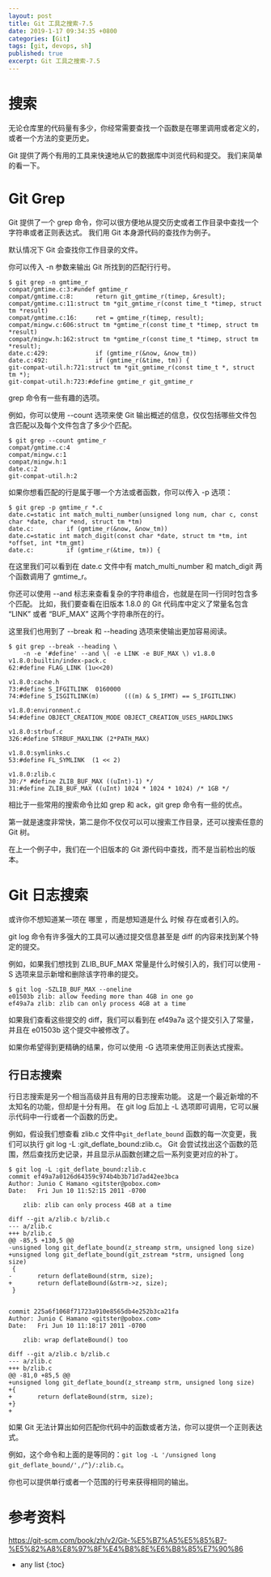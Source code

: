 ```yaml
---
layout: post
title: Git 工具之搜索-7.5
date: 2019-1-17 09:34:35 +0800
categories: [Git]
tags: [git, devops, sh]
published: true
excerpt: Git 工具之搜索-7.5
---
```


# 搜索

无论仓库里的代码量有多少，你经常需要查找一个函数是在哪里调用或者定义的，或者一个方法的变更历史。 

Git 提供了两个有用的工具来快速地从它的数据库中浏览代码和提交。 我们来简单的看一下。

# Git Grep

Git 提供了一个 grep 命令，你可以很方便地从提交历史或者工作目录中查找一个字符串或者正则表达式。 我们用 Git 本身源代码的查找作为例子。

默认情况下 Git 会查找你工作目录的文件。 

你可以传入 -n 参数来输出 Git 所找到的匹配行行号。

```
$ git grep -n gmtime_r
compat/gmtime.c:3:#undef gmtime_r
compat/gmtime.c:8:      return git_gmtime_r(timep, &result);
compat/gmtime.c:11:struct tm *git_gmtime_r(const time_t *timep, struct tm *result)
compat/gmtime.c:16:     ret = gmtime_r(timep, result);
compat/mingw.c:606:struct tm *gmtime_r(const time_t *timep, struct tm *result)
compat/mingw.h:162:struct tm *gmtime_r(const time_t *timep, struct tm *result);
date.c:429:             if (gmtime_r(&now, &now_tm))
date.c:492:             if (gmtime_r(&time, tm)) {
git-compat-util.h:721:struct tm *git_gmtime_r(const time_t *, struct tm *);
git-compat-util.h:723:#define gmtime_r git_gmtime_r
```

grep 命令有一些有趣的选项。

例如，你可以使用 --count 选项来使 Git 输出概述的信息，仅仅包括哪些文件包含匹配以及每个文件包含了多少个匹配。

```
$ git grep --count gmtime_r
compat/gmtime.c:4
compat/mingw.c:1
compat/mingw.h:1
date.c:2
git-compat-util.h:2
```

如果你想看匹配的行是属于哪一个方法或者函数，你可以传入 -p 选项：

```
$ git grep -p gmtime_r *.c
date.c=static int match_multi_number(unsigned long num, char c, const char *date, char *end, struct tm *tm)
date.c:         if (gmtime_r(&now, &now_tm))
date.c=static int match_digit(const char *date, struct tm *tm, int *offset, int *tm_gmt)
date.c:         if (gmtime_r(&time, tm)) {
```

在这里我们可以看到在 date.c 文件中有 match_multi_number 和 match_digit 两个函数调用了 gmtime_r。

你还可以使用 --and 标志来查看复杂的字符串组合，也就是在同一行同时包含多个匹配。 比如，我们要查看在旧版本 1.8.0 的 Git 代码库中定义了常量名包含 “LINK” 或者 “BUF_MAX” 这两个字符串所在的行。

这里我们也用到了 --break 和 --heading 选项来使输出更加容易阅读。

```
$ git grep --break --heading \
    -n -e '#define' --and \( -e LINK -e BUF_MAX \) v1.8.0
v1.8.0:builtin/index-pack.c
62:#define FLAG_LINK (1u<<20)

v1.8.0:cache.h
73:#define S_IFGITLINK  0160000
74:#define S_ISGITLINK(m)       (((m) & S_IFMT) == S_IFGITLINK)

v1.8.0:environment.c
54:#define OBJECT_CREATION_MODE OBJECT_CREATION_USES_HARDLINKS

v1.8.0:strbuf.c
326:#define STRBUF_MAXLINK (2*PATH_MAX)

v1.8.0:symlinks.c
53:#define FL_SYMLINK  (1 << 2)

v1.8.0:zlib.c
30:/* #define ZLIB_BUF_MAX ((uInt)-1) */
31:#define ZLIB_BUF_MAX ((uInt) 1024 * 1024 * 1024) /* 1GB */
```

相比于一些常用的搜索命令比如 grep 和 ack，git grep 命令有一些的优点。 

第一就是速度非常快，第二是你不仅仅可以可以搜索工作目录，还可以搜索任意的 Git 树。 

在上一个例子中，我们在一个旧版本的 Git 源代码中查找，而不是当前检出的版本。

# Git 日志搜索

或许你不想知道某一项在 哪里 ，而是想知道是什么 时候 存在或者引入的。 

git log 命令有许多强大的工具可以通过提交信息甚至是 diff 的内容来找到某个特定的提交。

例如，如果我们想找到 ZLIB_BUF_MAX 常量是什么时候引入的，我们可以使用 -S 选项来显示新增和删除该字符串的提交。

```
$ git log -SZLIB_BUF_MAX --oneline
e01503b zlib: allow feeding more than 4GB in one go
ef49a7a zlib: zlib can only process 4GB at a time
```

如果我们查看这些提交的 diff，我们可以看到在 ef49a7a 这个提交引入了常量，并且在 e01503b 这个提交中被修改了。

如果你希望得到更精确的结果，你可以使用 -G 选项来使用正则表达式搜索。

## 行日志搜索

行日志搜索是另一个相当高级并且有用的日志搜索功能。 这是一个最近新增的不太知名的功能，但却是十分有用。 在 git log 后加上 -L 选项即可调用，它可以展示代码中一行或者一个函数的历史。

例如，假设我们想查看 zlib.c 文件中`git_deflate_bound` 函数的每一次变更，我们可以执行 git log -L :git_deflate_bound:zlib.c。 Git 会尝试找出这个函数的范围，然后查找历史记录，并且显示从函数创建之后一系列变更对应的补丁。

```
$ git log -L :git_deflate_bound:zlib.c
commit ef49a7a0126d64359c974b4b3b71d7ad42ee3bca
Author: Junio C Hamano <gitster@pobox.com>
Date:   Fri Jun 10 11:52:15 2011 -0700

    zlib: zlib can only process 4GB at a time

diff --git a/zlib.c b/zlib.c
--- a/zlib.c
+++ b/zlib.c
@@ -85,5 +130,5 @@
-unsigned long git_deflate_bound(z_streamp strm, unsigned long size)
+unsigned long git_deflate_bound(git_zstream *strm, unsigned long size)
 {
-       return deflateBound(strm, size);
+       return deflateBound(&strm->z, size);
 }


commit 225a6f1068f71723a910e8565db4e252b3ca21fa
Author: Junio C Hamano <gitster@pobox.com>
Date:   Fri Jun 10 11:18:17 2011 -0700

    zlib: wrap deflateBound() too

diff --git a/zlib.c b/zlib.c
--- a/zlib.c
+++ b/zlib.c
@@ -81,0 +85,5 @@
+unsigned long git_deflate_bound(z_streamp strm, unsigned long size)
+{
+       return deflateBound(strm, size);
+}
+
```

如果 Git 无法计算出如何匹配你代码中的函数或者方法，你可以提供一个正则表达式。 

例如，这个命令和上面的是等同的：`git log -L '/unsigned long git_deflate_bound/',/^}/:zlib.c`。 

你也可以提供单行或者一个范围的行号来获得相同的输出。

# 参考资料

https://git-scm.com/book/zh/v2/Git-%E5%B7%A5%E5%85%B7-%E5%82%A8%E8%97%8F%E4%B8%8E%E6%B8%85%E7%90%86

* any list
{:toc}


